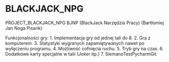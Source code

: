 # BLACKJACK_NPG
PROJECT_BLACKJACK_NPG
BJNP
(BlackJack Narzędzia Pracy) (Bartłomiej Jan Noga Pisarik)

Funkcjonalności gry:
    1. Implementacja gry od jednej tali do 8.
    2. Gra z komputerem.
    3. Statystyki wygranych zapamiętywanych nawet po wyłączeniu programu.
    4. Możliwość cofnięcia ruchu.
    5. Tryb gry na czas.
    6. Dodatkowe karty specjalne w talii (Joker itp.)
    7. SiemanoTestPycharmGit